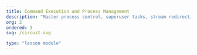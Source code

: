 ```yaml
---
title: Command Execution and Process Management
description: "Master process control, superuser tasks, stream redirection and efficient command execution strategies."
org: 2
ordered: 3
svg: /circuit.svg

type: "lesson module"
---
```

